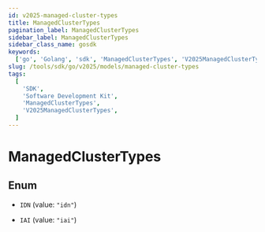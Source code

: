```yaml
---
id: v2025-managed-cluster-types
title: ManagedClusterTypes
pagination_label: ManagedClusterTypes
sidebar_label: ManagedClusterTypes
sidebar_class_name: gosdk
keywords:
  ['go', 'Golang', 'sdk', 'ManagedClusterTypes', 'V2025ManagedClusterTypes']
slug: /tools/sdk/go/v2025/models/managed-cluster-types
tags:
  [
    'SDK',
    'Software Development Kit',
    'ManagedClusterTypes',
    'V2025ManagedClusterTypes',
  ]
---
```


# ManagedClusterTypes

## Enum

- `IDN` (value: `"idn"`)

- `IAI` (value: `"iai"`)
